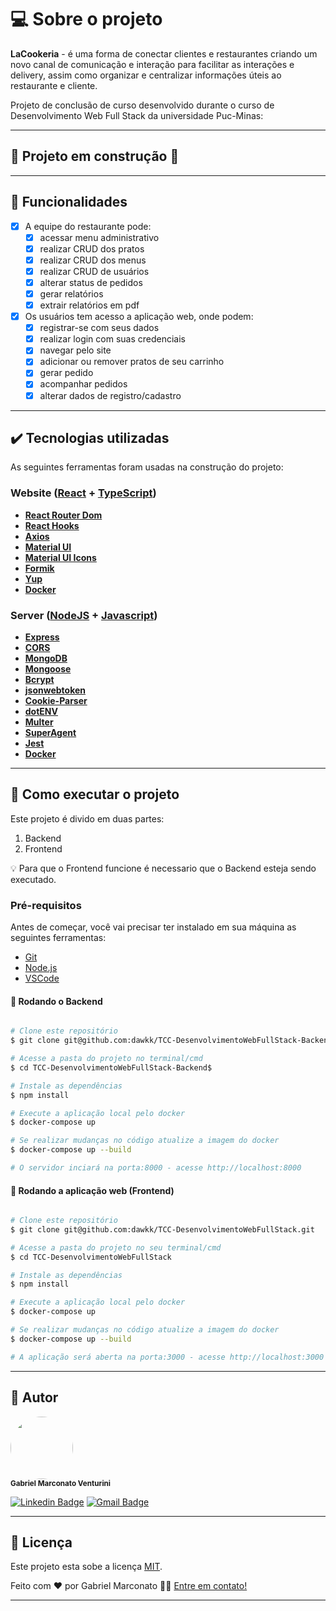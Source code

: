 # 💻 Sobre o projeto

 **LaCookeria** - é uma forma de conectar clientes e restaurantes criando um novo canal de comunicação e interação para facilitar as interações e delivery, assim como organizar e centralizar informações úteis ao restaurante e cliente.

Projeto de conclusão de curso desenvolvido durante o curso de Desenvolvimento Web Full Stack da universidade Puc-Minas:

---

## 🚧  Projeto em construção 🚧

---

## 🔨 Funcionalidades

- [x] A equipe do restaurante pode:
  - [x] acessar menu administrativo
  - [x] realizar CRUD dos pratos
  - [x] realizar CRUD dos menus
  - [x] realizar CRUD de usuários
  - [x] alterar status de pedidos
  - [x] gerar relatórios
  - [x] extrair relatórios em pdf

- [x] Os usuários tem acesso a aplicação web, onde podem:
  - [x] registrar-se com seus dados
  - [x] realizar login com suas credenciais
  - [x] navegar pelo site
  - [x] adicionar ou remover pratos de seu carrinho
  - [x] gerar pedido
  - [x] acompanhar pedidos
  - [x] alterar dados de registro/cadastro

---

## ✔️ Tecnologias utilizadas

As seguintes ferramentas foram usadas na construção do projeto:

### **Website**  ([React](https://reactjs.org/)  +  [TypeScript](https://www.typescriptlang.org/))

- **[React Router Dom](https://github.com/ReactTraining/react-router/tree/master/packages/react-router-dom)**
- **[React Hooks](https://legacy.reactjs.org/docs/hooks-intro.html)**
- **[Axios](https://github.com/axios/axios)**
- **[Material UI](https://mui.com/)**
- **[Material UI Icons](https://mui.com/material-ui/material-icons/)**
- **[Formik](https://formik.org/)**
- **[Yup](https://github.com/jquense/yup)**
- **[Docker](https://www.docker.com/)**

### **Server**  ([NodeJS](https://nodejs.org/en/)  +  [Javascript](https://www.javascript.com/))

- **[Express](https://expressjs.com/)**
- **[CORS](https://expressjs.com/en/resources/middleware/cors.html)**
- **[MongoDB](https://www.mongodb.com/)**
- **[Mongoose](https://mongoosejs.com/)**
- **[Bcrypt](https://github.com/kelektiv/node.bcrypt.js)**
- **[jsonwebtoken](https://jwt.io/)**
- **[Cookie-Parser](https://github.com/expressjs/cookie-parser)**
- **[dotENV](https://github.com/motdotla/dotenv)**
- **[Multer](https://github.com/expressjs/multer)**
- **[SuperAgent](https://github.com/ladjs/superagent)**
- **[Jest](https://jestjs.io/pt-BR/)**
- **[Docker](https://www.docker.com/)**
  
---

## 🚀 Como executar o projeto

Este projeto é divido em duas partes:

1. Backend
2. Frontend

💡 Para que o Frontend funcione é necessario que o Backend esteja sendo executado.

### Pré-requisitos

Antes de começar, você vai precisar ter instalado em sua máquina as seguintes ferramentas:

- [Git](https://git-scm.com)
- [Node.js](https://nodejs.org/en/)
- [VSCode](https://code.visualstudio.com/)

#### 🎲 Rodando o Backend

```bash

# Clone este repositório
$ git clone git@github.com:dawkk/TCC-DesenvolvimentoWebFullStack-Backend.git

# Acesse a pasta do projeto no terminal/cmd
$ cd TCC-DesenvolvimentoWebFullStack-Backend$ 

# Instale as dependências
$ npm install

# Execute a aplicação local pelo docker
$ docker-compose up      

# Se realizar mudanças no código atualize a imagem do docker
$ docker-compose up --build

# O servidor inciará na porta:8000 - acesse http://localhost:8000 

```

#### 🧭 Rodando a aplicação web (Frontend)

```bash

# Clone este repositório
$ git clone git@github.com:dawkk/TCC-DesenvolvimentoWebFullStack.git

# Acesse a pasta do projeto no seu terminal/cmd
$ cd TCC-DesenvolvimentoWebFullStack

# Instale as dependências
$ npm install

# Execute a aplicação local pelo docker
$ docker-compose up      

# Se realizar mudanças no código atualize a imagem do docker
$ docker-compose up --build

# A aplicação será aberta na porta:3000 - acesse http://localhost:3000

```

---

## 🦸 Autor

 <img style="border-radius: 50%;" src="https://avatars.githubusercontent.com/u/89469714?s=400&u=fde508fe0cdc43c8866cf439b64d70196a98a2dd&v=4" width="100px;" alt=""/>
 <br />
 <sub><b>Gabriel Marconato Venturini</b></sub>

 [![Linkedin Badge](https://img.shields.io/badge/-Gabriel-blue?style=flat-square&logo=Linkedin&logoColor=white&link=https://www.linkedin.com/in/gmarconato/)](https://www.linkedin.com/in/gmarconato/)
[![Gmail Badge](https://img.shields.io/badge/-gabriel.marconato@hotmail.com-c14438?style=flat-square&logo=Gmail&logoColor=white&link=mailto:gabriel.marconato@hotmail.com)](mailto:gabriel.marconato@hotmail.com)

---

## 📝 Licença

Este projeto esta sobe a licença [MIT](./LICENSE).

Feito com ❤️ por Gabriel Marconato 👋🏽 [Entre em contato!](https://www.linkedin.com/in/gmarconato/)

---
